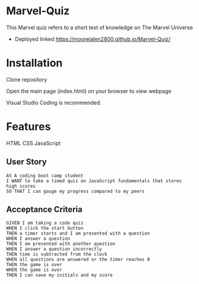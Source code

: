 # Marvel-Quiz
This Marvel quiz refers to a short test of knowledge on The Marvel Universe 
 
 - Deployed linked https://moorejalen2800.github.io/Marvel-Quiz/
 
 
 
# Installation

Clone repository

Open the main page (index.html) on your browser to view webpage

Visual Studio Coding is recommended.

# Features

HTML
CSS
JavaScript
  
  
 ## User Story

```
AS A coding boot camp student
I WANT to take a timed quiz on JavaScript fundamentals that stores high scores
SO THAT I can gauge my progress compared to my peers
```

## Acceptance Criteria

```
GIVEN I am taking a code quiz
WHEN I click the start button
THEN a timer starts and I am presented with a question
WHEN I answer a question
THEN I am presented with another question
WHEN I answer a question incorrectly
THEN time is subtracted from the clock
WHEN all questions are answered or the timer reaches 0
THEN the game is over
WHEN the game is over
THEN I can save my initials and my score
```
